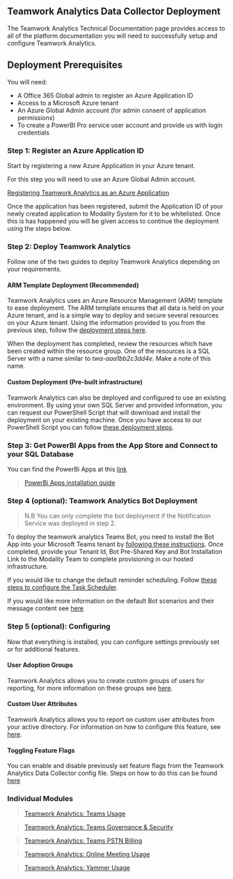 ## Teamwork Analytics Data Collector Deployment

The Teamwork Analytics Technical Documentation page provides access to all of the platform documentation you will need to successfully setup and configure Teamwork Analytics.

## Deployment Prerequisites

You will need:

- A Office 365 Global admin to register an Azure Application ID
- Access to a Microsoft Azure tenant
- An Azure Global Admin account (for admin consent of application permissions)
- To create a PowerBI Pro service user account and provide us with login credentials

### Step 1: Register an Azure Application ID

Start by registering a new Azure Application in your Azure tenant. 

For this step you will need to use an Azure Global Admin account. 

[Registering Teamwork Analytics as an Azure Application](registerapplication.md)

Once the application has been registered, submit the Application ID of your newly created application to Modality System for it to be whitelisted. Once this is has happened you will be given access to continue the deployment using the steps below.

### Step 2: Deploy Teamwork Analytics

Follow one of the two guides to deploy Teamwork Analytics depending on your requirements.

#### ARM Template Deployment (Recommended)

Teamwork Analytics uses an Azure Resource Management (ARM) template to ease deployment. The ARM template ensures that all data is held on your Azure tenant, and is a simple way to deploy and secure several resources on your Azure tenant. Using the information provided to you from the previous step, follow the [deployment steps here](deploytwa.md).

When the deployment has completed, review the resources which have been created within the resource group. One of the resources is a SQL Server with a name similar to *twa-aaa1bb2c3dd4e*. Make a note of this name.

#### Custom Deployment (Pre-built infrastructure)

Teamwork Analytics can also be deployed and configured to use an existing environment. By using your own SQL Server and provided information, you can request our PowerShell Script that will download and install the deployment on your existing machine. Once you have access to our PowerShell Script you can follow [these deployment steps](customDeploytwa).

### Step 3: Get PowerBI Apps from the App Store and Connect to your SQL Database

You can find the PowerBi Apps at this [link](https://modalitysoftware.com/twa) 

>[PowerBi Apps installation guide](PowerBIAppsAdminInstallGuide.md)

### Step 4 (optional): Teamwork Analytics Bot Deployment

>N.B You can only complete the bot deployment if the Notification Service was deployed in step 2.

To deploy the teamwork analytics Teams Bot, you need to install the Bot App into your Microsoft Teams tenant by [following these instructions](deployteamsapp.md). Once completed, provide your Tenant Id, Bot Pre-Shared Key and Bot Installation Link to the Modality Team to complete provisioning in our hosted infrastructure.

If you would like to change the default reminder scheduling. Follow [these steps to configure the Task Scheduler](NotificationTaskScheduling.md).

If you would like more information on the default Bot scenarios and their message content see [here](BotsContent.md)

### Step 5 (optional): Configuring 

Now that everything is installed, you can configure settings previously set or for additional features.

#### User Adoption Groups

Teamwork Analytics allows you to create custom groups of users for reporting, for more information on these groups see [here](UserAdoptionGroups.md).

#### Custom User Attributes

Teamwork Analytics allows you to report on custom user attributes from your active directory. For information on how to configure this feature, see [here](CustomUserAttributes.md).

#### Toggling Feature Flags

You can enable and disable previously set feature flags from the Teamwork Analytics Data Collector config file. Steps on how to do this can be found [here](ChangingFeatureFlags.md)

### Individual Modules
>[Teamwork Analytics: Teams Usage](ModalityTeamsUsage.md)

>[Teamwork Analytics: Teams Governance & Security](ModalityTeamsGovernanceAndSecurity.md)

>[Teamwork Analytics: Teams PSTN Billing](ModalityPSTNBilling.md)

>[Teamwork Analytics: Online Meeting Usage](ModalityOnlineMeetingUsage.md)

>[Teamwork Analytics: Yammer Usage](ModalityYammerUsage.md)